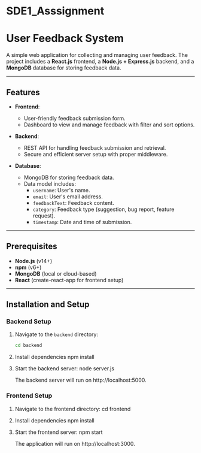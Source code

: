 # SDE1_Asssignment
# User Feedback System

A simple web application for collecting and managing user feedback. The project includes a **React.js** frontend, a **Node.js + Express.js** backend, and a **MongoDB** database for storing feedback data.

---

## Features

- **Frontend**:  
  - User-friendly feedback submission form.
  - Dashboard to view and manage feedback with filter and sort options.

- **Backend**:  
  - REST API for handling feedback submission and retrieval.
  - Secure and efficient server setup with proper middleware.

- **Database**:  
  - MongoDB for storing feedback data.
  - Data model includes:
    - `username`: User's name.
    - `email`: User's email address.
    - `feedbackText`: Feedback content.
    - `category`: Feedback type (suggestion, bug report, feature request).
    - `timestamp`: Date and time of submission.

---

## Prerequisites

- **Node.js** (v14+)
- **npm** (v6+)
- **MongoDB** (local or cloud-based)
- **React** (create-react-app for frontend setup)

---

## Installation and Setup

### **Backend Setup**

1. Navigate to the `backend` directory:
   ```bash
   cd backend
2. Install dependencies
    npm install

3. Start the backend server:
    node server.js

    The backend server will run on http://localhost:5000.

### **Frontend Setup**
1. Navigate to the frontend directory:
    cd frontend

2. Install dependencies
    npm install

3. Start the frontend server:
    npm start

    The application will run on http://localhost:3000.

